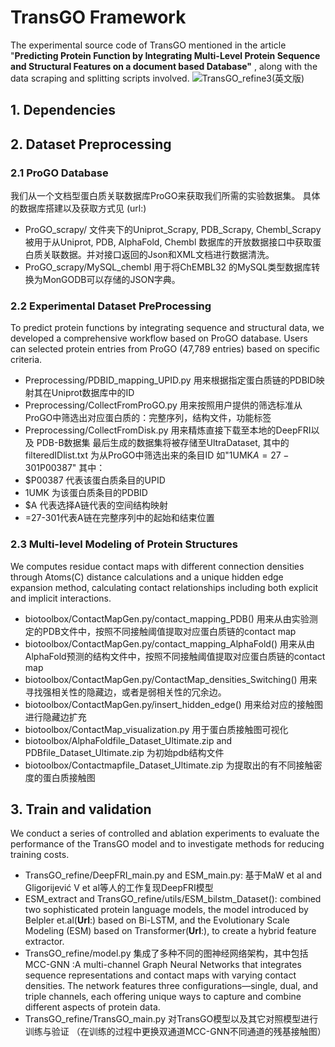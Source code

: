 # TransGO Framework
The experimental source code of TransGO mentioned in the article "**Predicting Protein Function by Integrating Multi-Level Protein Sequence and Structural Features on a document based Database"** , along with the data scraping and splitting scripts involved.
![TransGO_refine3(英文版)](G:\360MoveData\Users\pc\Desktop\TransGo\Pics\TransGO模型图解构\整体结构\TransGO_refine3(英文版).png)
## 1. Dependencies
## 2. Dataset Preprocessing
### 2.1 ProGO Database
我们从一个文档型蛋白质关联数据库ProGO来获取我们所需的实验数据集。 具体的数据库搭建以及获取方式见 (url:)
- ProGO_scrapy/ 文件夹下的Uniprot_Scrapy, PDB_Scrapy, Chembl_Scrapy被用于从Uniprot, PDB, AlphaFold, Chembl 数据库的开放数据接口中获取蛋白质关联数据。并对接口返回的Json和XML文档进行数据清洗。
- ProGO_scrapy/MySQL_chembl 用于将ChEMBL32 的MySQL类型数据库转换为MonGODB可以存储的JSON字典。
### 2.2 Experimental Dataset PreProcessing
To predict protein functions by integrating sequence and structural data, we developed a comprehensive workflow based on ProGO database. Users can selected protein entries from ProGO (47,789 entries) based on specific criteria.
- Preprocessing/PDBID_mapping_UPID.py 用来根据指定蛋白质链的PDBID映射其在Uniprot数据库中的ID
- Preprocessing/CollectFromProGO.py 用来按照用户提供的筛选标准从ProGO中筛选出对应蛋白质的：完整序列，结构文件，功能标签
- Preprocessing/CollectFromDisk.py 用来精炼直接下载至本地的DeepFRI以及 PDB-B数据集
最后生成的数据集将被存储至UltraDataset, 其中的filteredIDlist.txt 为从ProGO中筛选出来的条目ID
如"1UMK$A=27-301$P00387" 其中：
- $P00387 代表该蛋白质条目的UPID
- 1UMK 为该蛋白质条目的PDBID
- $A 代表选择A链代表的空间结构映射
- =27-301代表A链在完整序列中的起始和结束位置
### 2.3 **Multi-level** Modeling of Protein Structures
We computes residue contact maps with different connection densities through Atoms(C) distance calculations and a unique hidden edge expansion method, calculating contact relationships including both explicit and implicit interactions.
- biotoolbox/ContactMapGen.py/contact_mapping_PDB()  用来从由实验测定的PDB文件中，按照不同接触阈值提取对应蛋白质链的contact map
- biotoolbox/ContactMapGen.py/contact_mapping_AlphaFold() 用来从由AlphaFold预测的结构文件中，按照不同接触阈值提取对应蛋白质链的contact map
- biotoolbox/ContactMapGen.py/ContactMap_densities_Switching() 用来寻找强相关性的隐藏边，或者是弱相关性的冗余边。
- biotoolbox/ContactMapGen.py/insert_hidden_edge() 用来给对应的接触图进行隐藏边扩充
- biotoolbox/ContactMap_visualization.py 用于蛋白质接触图可视化
- biotoolbox/AlphaFoldfile_Dataset_Ultimate.zip and PDBfile_Dataset_Ultimate.zip 为初始pdb结构文件
- biotoolbox/Contactmapfile_Dataset_Ultimate.zip 为提取出的有不同接触密度的蛋白质接触图
## 3. Train and validation
We conduct a series of controlled and ablation experiments to evaluate the performance of the TransGO model and to investigate methods for reducing training costs.
- TransGO_refine/DeepFRI_main.py and ESM_main.py: 基于MaW et al and Gligorijević V et al等人的工作复现DeepFRI模型
- ESM_extract and TransGO_refine/utils/ESM_bilstm_Dataset():  combined two sophisticated protein language models, the model introduced by Belpler et.al(**Url**:) based on Bi-LSTM, and the Evolutionary Scale Modeling (ESM) based on Transformer(**Url**:), to create a hybrid feature extractor.
- TransGO_refine/model.py 集成了多种不同的图神经网络架构，其中包括 MCC-GNN :A multi-channel Graph Neural Networks that integrates sequence representations and contact maps with varying contact densities. The network features three configurations—single, dual, and triple channels, each offering unique ways to capture and combine different aspects of protein data.
- TransGO_refine/TransGO_main.py 对TransGO模型以及其它对照模型进行训练与验证 （在训练的过程中更换双通道MCC-GNN不同通道的残基接触图）
